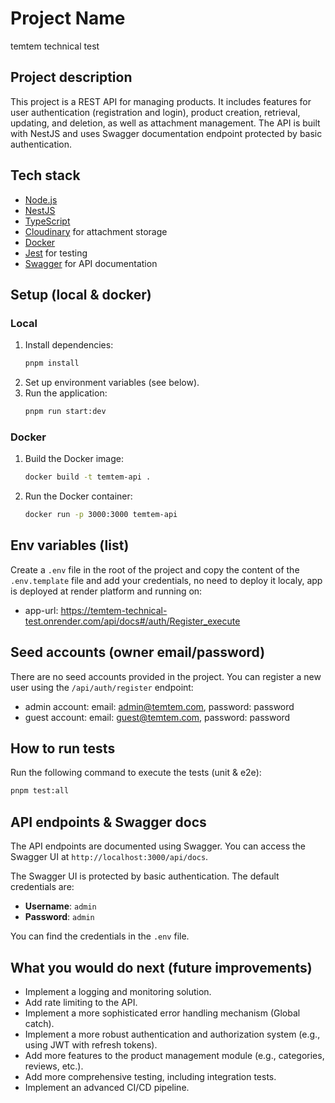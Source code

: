 # Project Name

temtem technical test

## Project description

This project is a REST API for managing products. It includes features for user authentication (registration and login), product creation, retrieval, updating, and deletion, as well as attachment management. The API is built with NestJS and uses Swagger documentation endpoint protected by basic authentication.

## Tech stack

- [Node.js](https://nodejs.org/)
- [NestJS](https://nestjs.com/)
- [TypeScript](https://www.typescriptlang.org/)
- [Cloudinary](https://cloudinary.com/) for attachment storage
- [Docker](https://www.docker.com/)
- [Jest](https://jestjs.io/) for testing
- [Swagger](https://swagger.io/) for API documentation

## Setup (local & docker)

### Local

1.  Install dependencies:
    ```bash
    pnpm install
    ```
2.  Set up environment variables (see below).
3.  Run the application:
    ```bash
    pnpm run start:dev
    ```

### Docker

1.  Build the Docker image:
    ```bash
    docker build -t temtem-api .
    ```
2.  Run the Docker container:
    ```bash
    docker run -p 3000:3000 temtem-api
    ```

## Env variables (list)

Create a `.env` file in the root of the project and copy the content of the `.env.template` file and add your credentials, no need to deploy it localy, app is deployed at render platform and running on:

- app-url: https://temtem-technical-test.onrender.com/api/docs#/auth/Register_execute

## Seed accounts (owner email/password)

There are no seed accounts provided in the project. You can register a new user using the `/api/auth/register` endpoint:

- admin account: email: admin@temtem.com, password: password
- guest account: email: guest@temtem.com, password: password

## How to run tests

Run the following command to execute the tests (unit & e2e):

```bash
pnpm test:all
```

## API endpoints & Swagger docs

The API endpoints are documented using Swagger. You can access the Swagger UI at `http://localhost:3000/api/docs`.

The Swagger UI is protected by basic authentication. The default credentials are:

- **Username**: `admin`
- **Password**: `admin`

You can find the credentials in the `.env` file.

## What you would do next (future improvements)

- Implement a logging and monitoring solution.
- Add rate limiting to the API.
- Implement a more sophisticated error handling mechanism (Global catch).
- Implement a more robust authentication and authorization system (e.g., using JWT with refresh tokens).
- Add more features to the product management module (e.g., categories, reviews, etc.).
- Add more comprehensive testing, including integration tests.
- Implement an advanced CI/CD pipeline.
